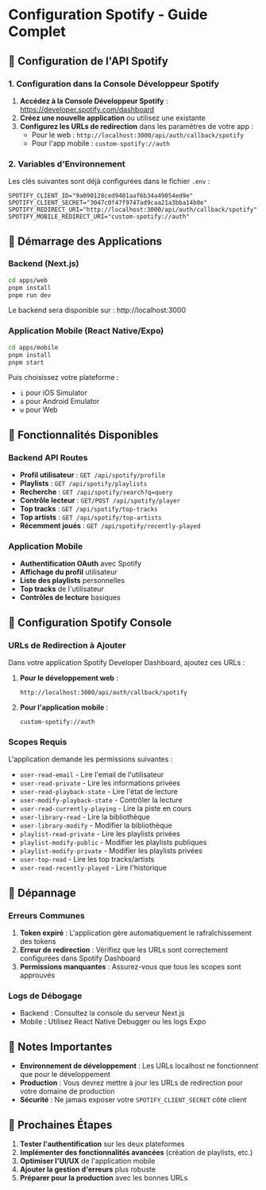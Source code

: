 # Configuration Spotify - Guide Complet

## 🎵 Configuration de l'API Spotify

### 1. Configuration dans la Console Développeur Spotify

1. **Accédez à la Console Développeur Spotify** : https://developer.spotify.com/dashboard
2. **Créez une nouvelle application** ou utilisez une existante
3. **Configurez les URLs de redirection** dans les paramètres de votre app :
   - Pour le web : `http://localhost:3000/api/auth/callback/spotify`
   - Pour l'app mobile : `custom-spotify://auth`

### 2. Variables d'Environnement

Les clés suivantes sont déjà configurées dans le fichier `.env` :

```env
SPOTIFY_CLIENT_ID="9a090128ced9401aaf6b34a49054ed9e"
SPOTIFY_CLIENT_SECRET="3047c0f47f9747ad9caa21a3bba14b0e"
SPOTIFY_REDIRECT_URI="http://localhost:3000/api/auth/callback/spotify"
SPOTIFY_MOBILE_REDIRECT_URI="custom-spotify://auth"
```

## 🚀 Démarrage des Applications

### Backend (Next.js)

```bash
cd apps/web
pnpm install
pnpm run dev
```

Le backend sera disponible sur : http://localhost:3000

### Application Mobile (React Native/Expo)

```bash
cd apps/mobile
pnpm install
pnpm start
```

Puis choisissez votre plateforme :
- `i` pour iOS Simulator
- `a` pour Android Emulator
- `w` pour Web

## 📱 Fonctionnalités Disponibles

### Backend API Routes

- **Profil utilisateur** : `GET /api/spotify/profile`
- **Playlists** : `GET /api/spotify/playlists`
- **Recherche** : `GET /api/spotify/search?q=query`
- **Contrôle lecteur** : `GET/POST /api/spotify/player`
- **Top tracks** : `GET /api/spotify/top-tracks`
- **Top artists** : `GET /api/spotify/top-artists`
- **Récemment joués** : `GET /api/spotify/recently-played`

### Application Mobile

- **Authentification OAuth** avec Spotify
- **Affichage du profil** utilisateur
- **Liste des playlists** personnelles
- **Top tracks** de l'utilisateur
- **Contrôles de lecture** basiques

## 🔧 Configuration Spotify Console

### URLs de Redirection à Ajouter

Dans votre application Spotify Developer Dashboard, ajoutez ces URLs :

1. **Pour le développement web** :
   ```
   http://localhost:3000/api/auth/callback/spotify
   ```

2. **Pour l'application mobile** :
   ```
   custom-spotify://auth
   ```

### Scopes Requis

L'application demande les permissions suivantes :
- `user-read-email` - Lire l'email de l'utilisateur
- `user-read-private` - Lire les informations privées
- `user-read-playback-state` - Lire l'état de lecture
- `user-modify-playback-state` - Contrôler la lecture
- `user-read-currently-playing` - Lire la piste en cours
- `user-library-read` - Lire la bibliothèque
- `user-library-modify` - Modifier la bibliothèque
- `playlist-read-private` - Lire les playlists privées
- `playlist-modify-public` - Modifier les playlists publiques
- `playlist-modify-private` - Modifier les playlists privées
- `user-top-read` - Lire les top tracks/artists
- `user-read-recently-played` - Lire l'historique

## 🐛 Dépannage

### Erreurs Communes

1. **Token expiré** : L'application gère automatiquement le rafraîchissement des tokens
2. **Erreur de redirection** : Vérifiez que les URLs sont correctement configurées dans Spotify Dashboard
3. **Permissions manquantes** : Assurez-vous que tous les scopes sont approuvés

### Logs de Débogage

- Backend : Consultez la console du serveur Next.js
- Mobile : Utilisez React Native Debugger ou les logs Expo

## 📝 Notes Importantes

- **Environnement de développement** : Les URLs localhost ne fonctionnent que pour le développement
- **Production** : Vous devrez mettre à jour les URLs de redirection pour votre domaine de production
- **Sécurité** : Ne jamais exposer votre `SPOTIFY_CLIENT_SECRET` côté client

## 🔄 Prochaines Étapes

1. **Tester l'authentification** sur les deux plateformes
2. **Implémenter des fonctionnalités avancées** (création de playlists, etc.)
3. **Optimiser l'UI/UX** de l'application mobile
4. **Ajouter la gestion d'erreurs** plus robuste
5. **Préparer pour la production** avec les bonnes URLs 